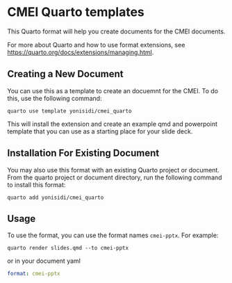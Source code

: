 # CMEI Quarto templates

This Quarto format will help you create documents for the CMEI documents. 

For more about Quarto and how to use format extensions, see <https://quarto.org/docs/extensions/managing.html>.

## Creating a New Document

You can use this as a template to create an docuemnt for the CMEI. To do this, use the following command:

```quarto use template yonisidi/cmei_quarto```

This will install the extension and create an example qmd and powerpoint template that you can use as a starting place for your slide deck.


## Installation For Existing Document

You may also use this format with an existing Quarto project or document. From the quarto project or document directory, run the following command to install this format:

```quarto add yonisidi/cmei_quarto```

## Usage 

To use the format, you can use the format names `cmei-pptx`. For example:

```quarto render slides.qmd --to cmei-pptx```

or in your document yaml

```yaml
format: cmei-pptx
```
